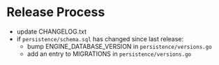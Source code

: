 # Release Process

- update CHANGELOG.txt
- if `persistence/schema.sql` has changed since last release:
	- bump ENGINE_DATABASE_VERSION in `persistence/versions.go`
	- add an entry to MIGRATIONS in `persistence/versions.go`
